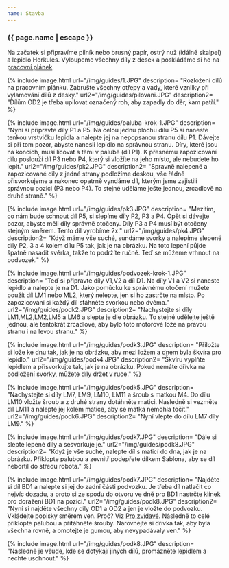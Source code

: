 ```yaml
---
name: Stavba
---
```

### {{ page.name | escape }}

Na začatek si připravíme pilník nebo brusný papír, ostrý nuž (idálně skalpel) a lepidlo Herkules. Vyloupeme všechny díly z desek a poskládáme si ho na 
[pracovní plánek](https://github.com/RoboticsBrno/pracovni_planek/tree/a10813ee59aff0e1a680b373e9a2622ac3895de0).

{% include image.html 
    url="/img/guides/1.JPG" 
    description=
        "Rozložení dílů na pracovním plánku. Zabrušte všechny otřepy a vady, které vznilky při vylamování dílů z desky." 
    url2="/img/guides/pilovani.JPG" 
    description2=
        "Dílům OD2 je třeba upilovat označený roh, aby zapadly do děr, kam patří."
%}

{% include image.html 
    url="/img/guides/paluba-krok-1.JPG" 
    description=
        "Nyní si připravte díly P1 a P5. Na celou jednu plochu dílu P5 si naneste tenkou vrstvičku lepidla a nalepte jej na nepopsanou stranu dílu P1. Dávejte si při tom pozor, abyste nanesli lepidlo na správnou stranu. Díry, které jsou na koncích, musí lícovat s těmi v palubě (díl P1). K přesnému zapozicování dílu poslouží díl P3 nebo P4, který si vložíte na jeho místo, ale nebudete ho lepit."
    url2="/img/guides/pk2.JPG" 
    description2=
        "Spravně nalepené a zapozicované díly z jedné strany podložíme deskou, vše řádně přisvorkujeme a nakonec opatrně vyndáme díl, kterým jsme zajistili správnou pozici (P3 nebo P4). To stejné uděláme ješte jednou, zrcadlově na druhé straně."
%}

{% include image.html 
    url="/img/guides/pk3.JPG" 
    description=
        "Mezitím, co nám bude schnout díl P5, si slepíme díly P2, P3 a P4. Opět si dávejte pozor, abyste měli díly správně otočeny. Díly P3 a P4 musí být otočeny stejným směrem. Tento díl vyrobíme 2x."
    url2="/img/guides/pk4.JPG" 
    description2=
        "Když máme vše suché, sundáme svorky a nalepíme slepené díly P2, 3 a 4 kolem dílu P5 tak, jak je na obrázku. Na toto lepení půjde špatně nasadit svěrka, takže to podržíte ručně. Teď se můžeme vrhnout na podvozek."
%}

{% include image.html 
    url="/img/guides/podvozek-krok-1.JPG" 
    description=
        "Teď si připravte díly V1,V2 a díl D1. Na díly V1 a V2 si naneste lepidlo a nalepte je na D1. Jako pomůcku ke správnému otočení mužete použít díl LM1 nebo ML2, který nelepte, jen si ho zastrčte na místo. Po zapozicování si každý díl stáhněte svorkou nebo dvěma."
    url2="/img/guides/podk2.JPG" 
    description2=
        "Nachystejte si díly LM1,ML2,LM2,LM5 a LM6 a slepte je dle obrázku. To stejné udělejte ještě jednou, ale tentokrát zrcadlově, aby bylo toto motorové lože na pravou stranu i na levou stranu."
%}

{% include image.html 
    url="/img/guides/podk3.JPG" 
    description=
        "Přiložte si lože ke dnu tak, jak je na obrázku, aby mezi ložem a dnem byla škvíra pro lepidlo."
    url2="/img/guides/podk4.JPG" 
    description2=
        "Škvíru vyplňte lepidlem a přisvorkujte tak, jak je na obrázku. Pokud nemáte dřívka na podložení svorky, můžete díly držet v ruce."
%}

{% include image.html 
    url="/img/guides/podk5.JPG" 
    description=
        "Nachystejte si díly LM7, LM9, LM10, LM11 a šroub s matkou M4. Do dílu LM10 vložte šroub a z druhé strany dotáhněte matici. Nasledně si vezměte díl LM11 a nalepte jej kolem matice, aby se matka nemohla točit."
    url2="/img/guides/podk6.JPG" 
    description2=
        "Nyní vlepte do dílu LM7 díly LM9."
%}

{% include image.html 
    url="/img/guides/podk7.JPG" 
    description=
        "Dále si slepte lepené díly a sesvorkuje je."
    url2="/img/guides/podk8.JPG" 
    description2=
        "Když je vše suché, nalepte díl s maticí do dna, jak je na obrázku. Přiklopte palubou a zevnitř podepřete dílkem Sablona, aby se díl nebortil do středu robota."
%}

{% include image.html 
    url="/img/guides/podk7.JPG" 
    description=
        "Najděte si díl BD1 a nalepte si jej do zadní části podvozku. Je třeba díl natlačit co nejvíc dozadu, a proto si ze spodu do otvoru ve dně pro BD1 nastrčte klínek pro doražení BD1 na pozici."
    url2="/img/guides/podk8.JPG" 
    description2=
        "Nyní si najděte všechny díly OD1 a OD2 a jen je vložte do podvozku. Vkládejte popisky směrem ven. Proč? Viz 
        [Pro zvídavé](https://github.com/RoboticsBrno/pracovni_planek/tree/a10813ee59aff0e1a680b373e9a2622ac3895de0). Následně to celé přiklopte palubou a přitáhněte šrouby. Narovnejte si dřívka tak, aby byla všechna rovně, a omotejte je gumou, aby nevypadávaly ven."
%}

{% include image.html 
    url="/img/guides/podk8.JPG" 
    description=
        "Nasledně je všude, kde se dotýkají jiných dílů, promázněte lepidlem a nechte uschnout."
%}